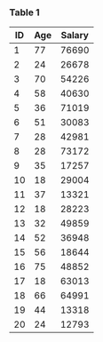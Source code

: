 ### Table 1
|   ID |   Age |   Salary |
|------|-------|----------|
|    1 |    77 |    76690 |
|    2 |    24 |    26678 |
|    3 |    70 |    54226 |
|    4 |    58 |    40630 |
|    5 |    36 |    71019 |
|    6 |    51 |    30083 |
|    7 |    28 |    42981 |
|    8 |    28 |    73172 |
|    9 |    35 |    17257 |
|   10 |    18 |    29004 |
|   11 |    37 |    13321 |
|   12 |    18 |    28223 |
|   13 |    32 |    49859 |
|   14 |    52 |    36948 |
|   15 |    56 |    18644 |
|   16 |    75 |    48852 |
|   17 |    18 |    63013 |
|   18 |    66 |    64991 |
|   19 |    44 |    13318 |
|   20 |    24 |    12793 |

